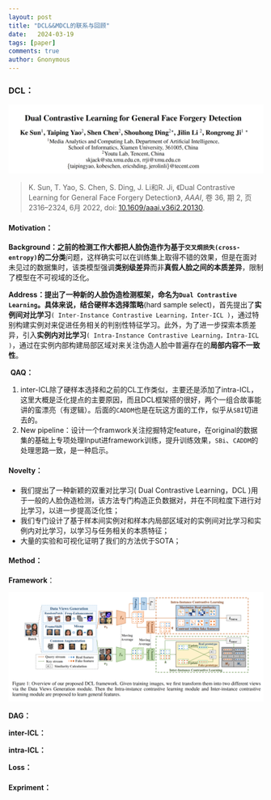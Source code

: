 ```yaml
---
layout: post
title: "DCL&&MDCL的联系与回顾"
date:   2024-03-19
tags: [paper]
comments: true
author: Gnonymous
---
```


### DCL：

![image-20240320104635957](https://raw.githubusercontent.com/Gnonymous/Gnonymous.github.io/master/images/image-20240320104635957.png)

>K. Sun, T. Yao, S. Chen, S. Ding, J. Li和R. Ji, 《Dual Contrastive Learning for General Face Forgery Detection》, *AAAI*, 卷 36, 期 2, 页 2316–2324, 6月 2022, doi: [10.1609/aaai.v36i2.20130](https://doi.org/10.1609/aaai.v36i2.20130).

#### Motivation：

​	**Background：**之前的检测工作大都把人脸伪造作为基于`交叉烱损失(cross-entropy)`的**二分类**问题，这样确实可以在训练集上取得不错的效果，但是在面对未见过的数据集时，该类模型强调**类别级差异**而非**真假人脸之间的本质差异**，限制了模型在不可视域的泛化。

​	**Address：**提出了一种新的人脸伪造检测框架，命名为`Dual Contrastive Learning`。具体来说，结合**硬样本选择策略**(hard sample select)，首先提出了**实例间对比学习**`( Inter-Instance Contrastive Learning，Inter-ICL )`，通过特别构建实例对来促进任务相关的判别性特征学习。此外，为了进一步探索本质差异，引入**实例内对比学习**`( Intra-Instance Contrastive Learning，Intra-ICL )`，通过在实例内部构建局部区域对来关注伪造人脸中普遍存在的**局部内容不一致性**。

​	**QAQ：**

1. inter-ICL除了硬样本选择和之前的CL工作类似，主要还是添加了intra-ICL，这里大概是泛化提点的主要原因，而且DCL框架搭的很好，两个一组合故事能讲的蛮漂亮（有逻辑）。后面的`CADDM`也是在玩这方面的工作，似乎从`SBI`切进去的。
2. New pipeline：设计一个framwork关注挖掘特定feature，在original的数据集的基础上专项处理Input进framework训练，提升训练效果，`SBi`、`CADDM`的处理思路一致，是一种启示。

#### Novelty：

* 我们提出了一种新颖的双重对比学习( Dual Contrastive Learning，DCL )用于一般的人脸伪造检测，该方法专门构造正负数据对，并在不同粒度下进行对比学习，以进一步提高泛化性；
* 我们专门设计了基于样本间实例对和样本内局部区域对的实例间对比学习和实例内对比学习，以学习与任务相关的本质特征；
* 大量的实验和可视化证明了我们的方法优于SOTA；

#### Method：

**Framework**：

![image-20240320113404337](https://raw.githubusercontent.com/Gnonymous/Gnonymous.github.io/master/images/DCL_framwork.png)

**DAG：**

**inter-ICL：**

**intra-ICL：**

**Loss：**

#### Expriment：

